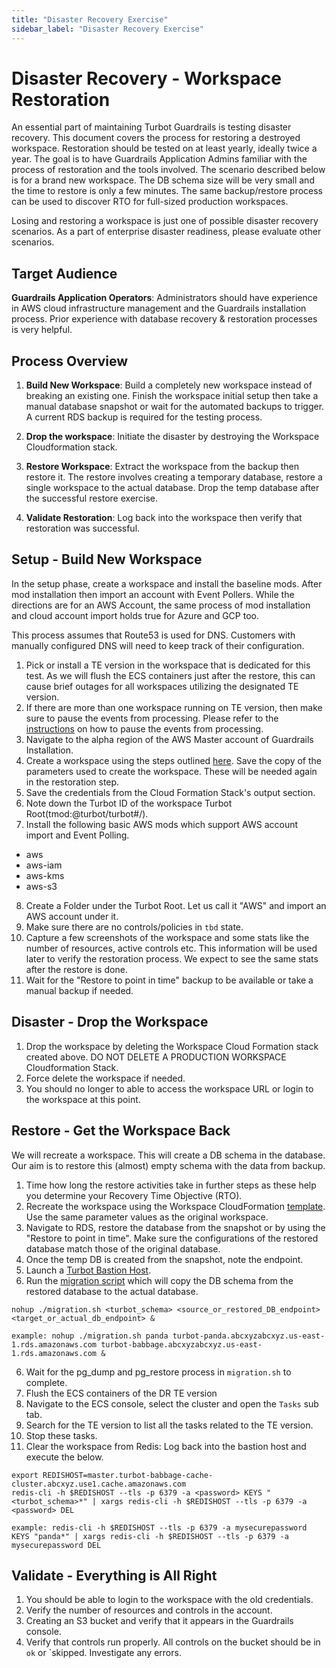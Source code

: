 ```yaml
---
title: "Disaster Recovery Exercise"
sidebar_label: "Disaster Recovery Exercise"
---
```


# Disaster Recovery - Workspace Restoration

An essential part of maintaining Turbot Guardrails is testing disaster recovery. This
document covers the process for restoring a destroyed workspace. Restoration
should be tested on at least yearly, ideally twice a year. The goal is to have
Guardrails Application Admins familiar with the process of restoration and the tools
involved. The scenario described below is for a brand new workspace. The DB
schema size will be very small and the time to restore is only a few minutes.
The same backup/restore process can be used to discover RTO for full-sized
production workspaces.

Losing and restoring a workspace is just one of possible disaster recovery
scenarios. As a part of enterprise disaster readiness, please evaluate other
scenarios.

## Target Audience

**Guardrails Application Operators**: Administrators should have experience in AWS
cloud infrastructure management and the Guardrails installation process. Prior
experience with database recovery & restoration processes is very helpful.

## Process Overview

1. **Build New Workspace**: Build a completely new workspace instead of breaking
   an existing one. Finish the workspace initial setup then take a manual
   database snapshot or wait for the automated backups to trigger. A current RDS
   backup is required for the testing process.

2. **Drop the workspace**: Initiate the disaster by destroying the Workspace
   Cloudformation stack.

3. **Restore Workspace**: Extract the workspace from the backup then restore it.
   The restore involves creating a temporary database, restore a single
   workspace to the actual database. Drop the temp database after the successful
   restore exercise.

4. **Validate Restoration**: Log back into the workspace then verify that
   restoration was successful.

## Setup - Build New Workspace

In the setup phase, create a workspace and install the baseline mods. After mod
installation then import an account with Event Pollers. While the directions are
for an AWS Account, the same process of mod installation and cloud account
import holds true for Azure and GCP too.

This process assumes that Route53 is used for DNS. Customers with manually
configured DNS will need to keep track of their configuration.

1. Pick or install a TE version in the workspace that is dedicated for this
   test. As we will flush the ECS containers just after the restore, this can
   cause brief outages for all workspaces utilizing the designated TE version.
2. If there are more than one workspace running on TE version, then make sure to
   pause the events from processing. Please refer to the
   [instructions](enterprise/FAQ/pause-events) on how to pause the events from
   processing.
3. Navigate to the alpha region of the AWS Master account of Guardrails
   Installation.
4. Create a workspace using the steps outlined
   [here](enterprise/installation/workspace-manager#create-a-workspace). Save
   the copy of the parameters used to create the workspace. These will be needed
   again in the restoration step.
5. Save the credentials from the Cloud Formation Stack's output section.
6. Note down the Turbot ID of the workspace Turbot Root(tmod:@turbot/turbot#/).
7. Install the following basic AWS mods which support AWS account import and
   Event Polling.

- aws
- aws-iam
- aws-kms
- aws-s3

8. Create a Folder under the Turbot Root. Let us call it "AWS" and import an AWS
   account under it.
9. Make sure there are no controls/policies in `tbd` state.
10. Capture a few screenshots of the workspace and some stats like the number of
    resources, active controls etc. This information will be used later to
    verify the restoration process. We expect to see the same stats after the
    restore is done.
11. Wait for the "Restore to point in time" backup to be available or take a
    manual backup if needed.

## Disaster - Drop the Workspace

1. Drop the workspace by deleting the Workspace Cloud Formation stack created
   above. DO NOT DELETE A PRODUCTION WORKSPACE Cloudformation Stack.
2. Force delete the workspace if needed.
3. You should no longer to able to access the workspace URL or login to the
   workspace at this point.

## Restore - Get the Workspace Back

We will recreate a workspace. This will create a DB schema in the database. Our
aim is to restore this (almost) empty schema with the data from backup.

1. Time how long the restore activities take in further steps as these help you
   determine your Recovery Time Objective (RTO).
2. Recreate the workspace using the Workspace CloudFormation
   [template](enterprise/installation/workspace-manager#sample-workspace-manager-cloudformation-template).
   Use the same parameter values as the original workspace.
3. Navigate to RDS, restore the database from the snapshot or by using the
   "Restore to point in time". Make sure the configurations of the restored
   database match those of the original database.
4. Once the temp DB is created from the snapshot, note the endpoint.
5. Launch a
   [Turbot Bastion Host](https://github.com/turbot/guardrails-samples/enterprise-install-helpers/turbot_bastion_host/turbot_bastion_host).
6. Run the
   [migration script](https://github.com/turbot/guardrails-samples/tree/main/guardrails_utilities/turbot_schema_migration)
   which will copy the DB schema from the restored database to the actual
   database.

```shell
nohup ./migration.sh <turbot_schema> <source_or_restored_DB_endpoint> <target_or_actual_db_endpoint> &

example: nohup ./migration.sh panda turbot-panda.abcxyzabcxyz.us-east-1.rds.amazonaws.com turbot-babbage.abcxyzabcxyz.us-east-1.rds.amazonaws.com &
```

6. Wait for the pg_dump and pg_restore process in `migration.sh` to complete.
7. Flush the ECS containers of the DR TE version
8. Navigate to the ECS console, select the cluster and open the `Tasks` sub tab.
9. Search for the TE version to list all the tasks related to the TE version.
10. Stop these tasks.
11. Clear the workspace from Redis: Log back into the bastion host and execute
    the below.

```shell
export REDISHOST=master.turbot-babbage-cache-cluster.abcxyz.use1.cache.amazonaws.com
redis-cli -h $REDISHOST --tls -p 6379 -a <password> KEYS "<turbot_schema>*" | xargs redis-cli -h $REDISHOST --tls -p 6379 -a <password> DEL

example: redis-cli -h $REDISHOST --tls -p 6379 -a mysecurepassword KEYS "panda*" | xargs redis-cli -h $REDISHOST --tls -p 6379 -a mysecurepassword DEL
```

## Validate - Everything is All Right

1. You should be able to login to the workspace with the old credentials.
2. Verify the number of resources and controls in the account.
3. Creating an S3 bucket and verify that it appears in the Guardrails console.
4. Verify that controls run properly. All controls on the bucket should be in
   `ok` or `skipped. Investigate any errors.
